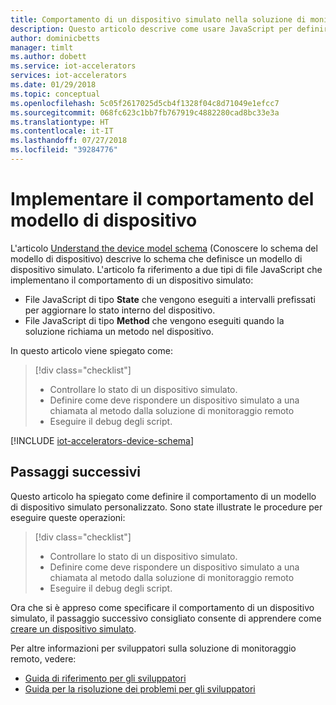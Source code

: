 ```yaml
---
title: Comportamento di un dispositivo simulato nella soluzione di monitoraggio remoto - Azure | Microsoft Docs
description: Questo articolo descrive come usare JavaScript per definire il comportamento di un dispositivo simulato nella soluzione di monitoraggio remoto.
author: dominicbetts
manager: timlt
ms.author: dobett
ms.service: iot-accelerators
services: iot-accelerators
ms.date: 01/29/2018
ms.topic: conceptual
ms.openlocfilehash: 5c05f2617025d5cb4f1328f04c8d71049e1efcc7
ms.sourcegitcommit: 068fc623c1bb7fb767919c4882280cad8bc33e3a
ms.translationtype: HT
ms.contentlocale: it-IT
ms.lasthandoff: 07/27/2018
ms.locfileid: "39284776"
---
```

# <a name="implement-the-device-model-behavior"></a>Implementare il comportamento del modello di dispositivo

L'articolo [Understand the device model schema](iot-accelerators-remote-monitoring-device-schema.md) (Conoscere lo schema del modello di dispositivo) descrive lo schema che definisce un modello di dispositivo simulato. L'articolo fa riferimento a due tipi di file JavaScript che implementano il comportamento di un dispositivo simulato:

- File JavaScript di tipo **State** che vengono eseguiti a intervalli prefissati per aggiornare lo stato interno del dispositivo.
- File JavaScript di tipo **Method** che vengono eseguiti quando la soluzione richiama un metodo nel dispositivo.

In questo articolo viene spiegato come:

>[!div class="checklist"]
> * Controllare lo stato di un dispositivo simulato.
> * Definire come deve rispondere un dispositivo simulato a una chiamata al metodo dalla soluzione di monitoraggio remoto
> * Eseguire il debug degli script.

[!INCLUDE [iot-accelerators-device-schema](../../includes/iot-accelerators-device-schema.md)]

## <a name="next-steps"></a>Passaggi successivi

Questo articolo ha spiegato come definire il comportamento di un modello di dispositivo simulato personalizzato. Sono state illustrate le procedure per eseguire queste operazioni:

<!-- Repeat task list from intro -->
>[!div class="checklist"]
> * Controllare lo stato di un dispositivo simulato.
> * Definire come deve rispondere un dispositivo simulato a una chiamata al metodo dalla soluzione di monitoraggio remoto
> * Eseguire il debug degli script.

Ora che si è appreso come specificare il comportamento di un dispositivo simulato, il passaggio successivo consigliato consente di apprendere come [creare un dispositivo simulato](iot-accelerators-remote-monitoring-test.md).

Per altre informazioni per sviluppatori sulla soluzione di monitoraggio remoto, vedere:

* [Guida di riferimento per gli sviluppatori](https://github.com/Azure/azure-iot-pcs-remote-monitoring-dotnet/wiki/Developer-Reference-Guide)
* [Guida per la risoluzione dei problemi per gli sviluppatori](https://github.com/Azure/azure-iot-pcs-remote-monitoring-dotnet/wiki/Developer-Troubleshooting-Guide)

<!-- Next tutorials in the sequence -->
